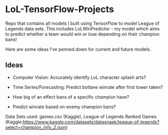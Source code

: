 # LoL-TensorFlow-Projects
Repo that contains all models I built using TensorFlow to model League of Legends data sets. This includes LoLWinPredictor - my model which aims to predict whether a team would win or lose depending on their champion bans!

Here are some ideas I've penned down for current and future models.

## Ideas

* Computer Vision: Accurately identify LoL character splash arts?

* Time Series/Forecasting: Predict botlane winrate after first tower taken? 

* How big of an effect bans of a specific champion have? 

* Predict winrate based on enemy champion bans?

Data Sets used: games.csv (Kaggle), League of Legends Ranked Games (Kaggle:https://www.kaggle.com/datasets/datasnaek/league-of-legends?select=champion_info_2.json)
